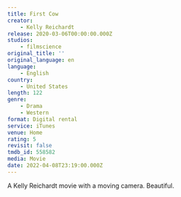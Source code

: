 ```yaml
---
title: First Cow
creator:
    - Kelly Reichardt
release: 2020-03-06T00:00:00.000Z
studios:
    - filmscience
original_title: ''
original_language: en
language:
    - English
country:
    - United States
length: 122
genre:
    - Drama
    - Western
format: Digital rental
service: iTunes
venue: Home
rating: 5
revisit: false
tmdb_id: 558582
media: Movie
date: 2022-04-08T23:19:00.000Z
---
```

A Kelly Reichardt movie with a moving camera. Beautiful.